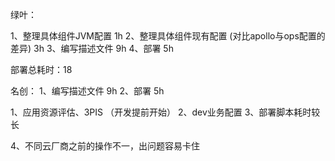 
绿叶：

1、整理具体组件JVM配置 1h
2、整理具体组件现有配置 (对比apollo与ops配置的差异) 3h
3、编写描述文件 9h
4、部署 5h

部署总耗时：18


名创：
1、编写描述文件 9h
2、部署 5h


1、应用资源评估、3PIS （开发提前开始）
2、dev业务配置
3、部署脚本耗时较长

4、不同云厂商之前的操作不一，出问题容易卡住

